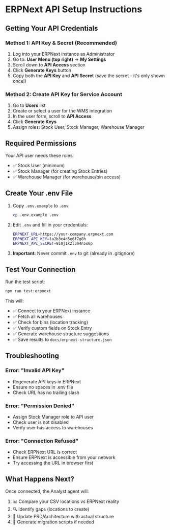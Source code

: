 # ERPNext API Setup Instructions

## Getting Your API Credentials

### Method 1: API Key & Secret (Recommended)

1. Log into your ERPNext instance as Administrator
2. Go to: **User Menu (top right)** → **My Settings**
3. Scroll down to **API Access** section
4. Click **Generate Keys** button
5. Copy both the **API Key** and **API Secret** (save the secret - it's only shown once!)

### Method 2: Create API Key for Service Account

1. Go to **Users** list
2. Create or select a user for the WMS integration
3. In the user form, scroll to **API Access**
4. Click **Generate Keys**
5. Assign roles: Stock User, Stock Manager, Warehouse Manager

## Required Permissions

Your API user needs these roles:
- ✅ Stock User (minimum)
- ✅ Stock Manager (for creating Stock Entries)
- ✅ Warehouse Manager (for warehouse/bin access)

## Create Your .env File

1. Copy `.env.example` to `.env`:
   ```bash
   cp .env.example .env
   ```

2. Edit `.env` and fill in your credentials:
   ```bash
   ERPNEXT_URL=https://your-company.erpnext.com
   ERPNEXT_API_KEY=1a2b3c4d5e6f7g8h
   ERPNEXT_API_SECRET=9i0j1k2l3m4n5o6p
   ```

3. **Important:** Never commit `.env` to git (already in .gitignore)

## Test Your Connection

Run the test script:
```bash
npm run test:erpnext
```

This will:
- ✅ Connect to your ERPNext instance
- ✅ Fetch all warehouses
- ✅ Check for bins (location tracking)
- ✅ Verify custom fields on Stock Entry
- ✅ Generate warehouse structure suggestions
- ✅ Save results to `docs/erpnext-structure.json`

## Troubleshooting

### Error: "Invalid API Key"
- Regenerate API keys in ERPNext
- Ensure no spaces in .env file
- Check URL has no trailing slash

### Error: "Permission Denied"
- Assign Stock Manager role to API user
- Check user is not disabled
- Verify user has access to warehouses

### Error: "Connection Refused"
- Check ERPNext URL is correct
- Ensure ERPNext is accessible from your network
- Try accessing the URL in browser first

## What Happens Next?

Once connected, the Analyst agent will:
1. 📊 Compare your CSV locations vs ERPNext reality
2. 🔍 Identify gaps (locations to create)
3. 📝 Update PRD/Architecture with actual structure
4. 🚀 Generate migration scripts if needed




